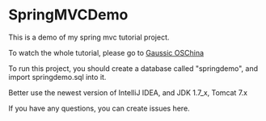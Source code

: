 # SpringMVCDemo
This is a demo of my spring mvc tutorial project.

To watch the whole tutorial, please go to [Gaussic OSChina](http://my.oschina.net/gaussik/blog/385697)

To run this project, you should create a database called "springdemo", and import springdemo.sql into it.

Better use the newest version of IntelliJ IDEA, and JDK 1.7_x, Tomcat 7.x

If you have any questions, you can create issues here.

